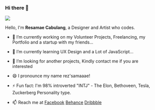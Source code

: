 
### Hi there 👋
<a href="https://resamaecabulang.netlify.app/" target="_blank"><img src="https://github.com/mikie27/mikie27/blob/master/bannergit.jpg"></a>

Hello, I'm <strong>Resamae Cabulang</strong>, a Designer and Artist who codes.

- 🔭 I’m currently working on my Volunteer Projects, Freelancing, my Portfolio and a startup with my friends...
- 🌱 I’m currently learning UX Design and a Lot of JavaScript...
- 👯 I’m looking  for another projects, Kindly contact me if you are interested
- 😄 I pronounce my name rez'samaaae!
- ⚡ Fun fact: I'm 98% introverted "INTJ" - The Elon, Bethoveen, Tesla, Zuckerberg Personality type.

- 📫 Reach me at <a href="https://www.facebook.com/resamaecabulang">Facebook</a> <a href="https://www.behance.net/mikie27">Behance</a> <a href="https://dribbble.com/mikie27">Dribbble</a>

